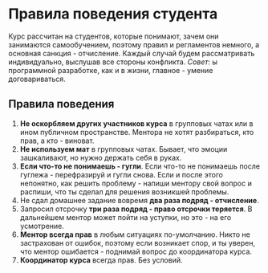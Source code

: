 # Правила поведения студента

Курс рассчитан на студентов, которые понимают, зачем они занимаются самообучением, поэтому правил и регламентов немного, а основная санкция - отчисление. Каждый случай будем рассматривать индивидуально, выслушав все стороны конфликта. *Совет*: ы программной разработке, как и в жизни, главное - умение договариваться.

## Правила поведения

1. **Не оскорбляем других участников курса** в групповых чатах или в ином публичном пространстве. Ментора не хотят разбираться, кто прав, а кто - виноват.
2. **Не используем мат** в групповых чатах. Бывает, что эмоции зашкаливают, но нужно держать себя в руках.
3. **Если что-то не понимаешь - гугли**. Если что-то не понимаешь после гуглежа - перефразируй и гугли снова. Если и после этого непонятно, как решить проблему - напиши ментору свой вопрос и распиши, что ты сделал для решения возникшей проблемы.
4. Не сдал домашнее задание вовремя **два раза подряд - отчисление**.
5. Запросил отсрочку **три раза подряд - право отсрочки теряется**. В дальнейшем ментор может пойти на уступки, но это - на его усмотрение.
6. **Ментор всегда прав** в любым ситуациях по-умолчанию. Никто не застрахован от ошибок, поэтому если возникает спор, и ты уверен, что ментор ошибается - поднимай вопрос до координатора курса.
7. **Координатор курса** всегда прав. Без условий.
